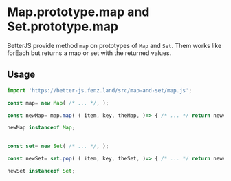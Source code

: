 # Map.prototype.map and Set.prototype.map

BetterJS provide method `map` on prototypes of `Map` and `Set`. 
Them works like forEach but returns a map or set with the returned values. 

## Usage

```javascript
import 'https://better-js.fenz.land/src/map-and-set/map.js';

const map= new Map( /* ... */, );

const newMap= map.map( ( item, key, theMap, )=> { /* ... */ return newValue; }, );

newMap instanceof Map;


const set= new Set( /* ... */, );

const newSet= set.pop( ( item, key, theSet, )=> { /* ... */ return newValue; }, );

newSet instanceof Set;

```

